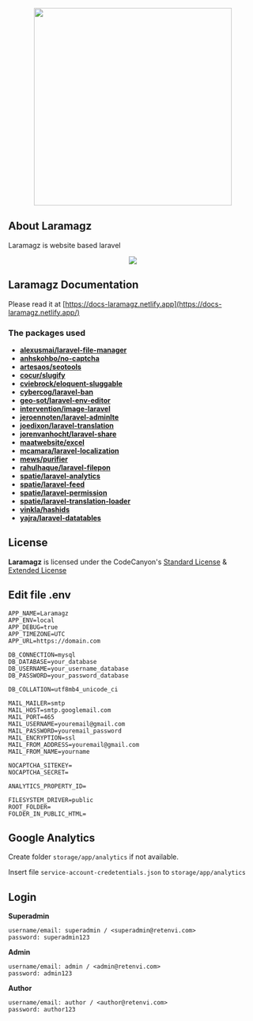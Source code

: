 <p align="center"><img src="https://res.cloudinary.com/dvkfmbfct/image/upload/v1593146311/logo-laramagz-_h3gnfo.svg" width="400"></p>

## About Laramagz

Laramagz is website based laravel

<p align="center"><img src="https://res.cloudinary.com/dvkfmbfct/image/upload/v1691303107/cover-magz_l6regk.png"></p>

## Laramagz Documentation

Please read it at [https://docs-laramagz.netlify.app](https://docs-laramagz.netlify.app/)

### The packages used

- **[alexusmai/laravel-file-manager](https://packagist.org/packages/alexusmai/laravel-file-manager)**
- **[anhskohbo/no-captcha](https://packagist.org/packages/anhskohbo/no-captcha)**
- **[artesaos/seotools](https://packagist.org/packages/artesaos/seotools)**
- **[cocur/slugify](https://packagist.org/packages/cocur/slugify)**
- **[cviebrock/eloquent-sluggable](https://packagist.org/packages/cviebrock/eloquent-sluggable)**
- **[cybercog/laravel-ban](https://packagist.org/packages/cybercog/laravel-ban)**
- **[geo-sot/laravel-env-editor](https://packagist.org/packages/geo-sot/laravel-env-editor)**
- **[intervention/image-laravel](https://packagist.org/packages/intervention/image-laravel)**
- **[jeroennoten/laravel-adminlte](https://packagist.org/packages/jeroennoten/laravel-adminlte)**
- **[joedixon/laravel-translation](https://packagist.org/packages/joedixon/laravel-translation)**
- **[jorenvanhocht/laravel-share](https://packagist.org/packages/jorenvanhocht/laravel-share)**
- **[maatwebsite/excel](https://packagist.org/packages/maatwebsite/excel)**
- **[mcamara/laravel-localization](https://packagist.org/packages/mcamara/laravel-localization)**
- **[mews/purifier](https://packagist.org/packages/mews/purifier)**
- **[rahulhaque/laravel-filepon](https://packagist.org/packages/rahulhaque/laravel-filepond)**
- **[spatie/laravel-analytics](https://packagist.org/packages/spatie/laravel-analytics)**
- **[spatie/laravel-feed](https://packagist.org/packages/spatie/laravel-feed)**
- **[spatie/laravel-permission](https://packagist.org/packages/spatie/laravel-permission)**
- **[spatie/laravel-translation-loader](https://packagist.org/packages/spatie/laravel-translation-loader)**
- **[vinkla/hashids](https://packagist.org/packages/vinkla/hashids)**
- **[yajra/laravel-datatables](https://packagist.org/packages/yajra/laravel-datatables)**

## License

**Laramagz** is licensed under the CodeCanyon's [Standard License](https://codecanyon.net/licenses/terms/regular) & [Extended License](https://codecanyon.net/licenses/terms/extended)

## Edit file .env

``` 
APP_NAME=Laramagz
APP_ENV=local
APP_DEBUG=true
APP_TIMEZONE=UTC
APP_URL=https://domain.com

DB_CONNECTION=mysql
DB_DATABASE=your_database
DB_USERNAME=your_username_database
DB_PASSWORD=your_password_database

DB_COLLATION=utf8mb4_unicode_ci

MAIL_MAILER=smtp
MAIL_HOST=smtp.googlemail.com
MAIL_PORT=465
MAIL_USERNAME=youremail@gmail.com
MAIL_PASSWORD=youremail_password
MAIL_ENCRYPTION=ssl
MAIL_FROM_ADDRESS=youremail@gmail.com
MAIL_FROM_NAME=yourname

NOCAPTCHA_SITEKEY=
NOCAPTCHA_SECRET=

ANALYTICS_PROPERTY_ID=

FILESYSTEM_DRIVER=public
ROOT_FOLDER=
FOLDER_IN_PUBLIC_HTML=
```

## Google Analytics

Create folder `storage/app/analytics` if not available. 

Insert file `service-account-credetentials.json` to `storage/app/analytics`

## Login

**Superadmin**

```
username/email: superadmin / <superadmin@retenvi.com>
password: superadmin123
```

**Admin**

```
username/email: admin / <admin@retenvi.com>
password: admin123
```


**Author**

```
username/email: author / <author@retenvi.com>
password: author123
```
